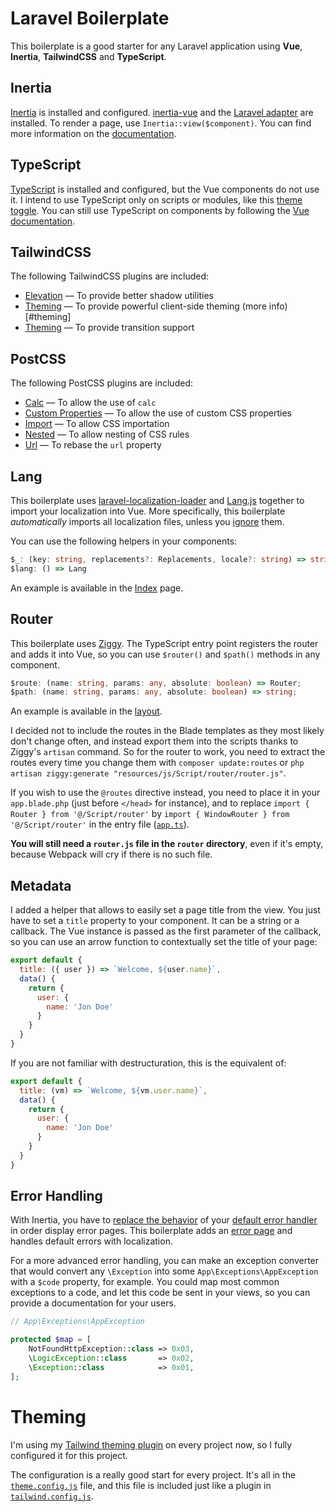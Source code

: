 # Laravel Boilerplate

This boilerplate is a good starter for any Laravel application using **Vue**, **Inertia**, **TailwindCSS** and **TypeScript**. 

## Inertia

[Inertia](https://inertiajs.com/) is installed and configured. [inertia-vue](https://github.com/inertiajs/inertia-vue) and the [Laravel adapter](https://github.com/inertiajs/inertia-laravel) are installed. 
To render a page, use `Inertia::view($component)`. You can find more information on the [documentation](https://inertiajs.com/server-side-setup).

## TypeScript

[TypeScript](http://www.typescriptlang.org/) is installed and configured, but the Vue components do not use it. I intend to use TypeScript only on scripts or modules, like this [theme toggle](resources/js/Script/toggleTheme.ts). You can still use TypeScript on components by following the [Vue documentation](https://vuejs.org/v2/guide/typescript.html).

## TailwindCSS

The following TailwindCSS plugins are included:
- [Elevation](https://github.com/jonaskay/tailwindcss-elevation) — To provide better shadow utilities
- [Theming](https://github.com/hawezo/tailwindcss-theming) — To provide powerful client-side theming (more info)[#theming]
- [Theming](https://github.com/banface/tailwindcss-transitions) — To provide transition support

## PostCSS

The following PostCSS plugins are included:
- [Calc](https://github.com/postcss/postcss-calc) — To allow the use of `calc`
- [Custom Properties](https://github.com/postcss/postcss-custom-properties) — To allow the use of custom CSS properties
- [Import](https://github.com/postcss/postcss-import) — To allow CSS importation
- [Nested](https://github.com/postcss/postcss-nested) — To allow nesting of CSS rules
- [Url](https://github.com/postcss/postcss-url) — To rebase the `url` property

## Lang

This boilerplate uses [laravel-localization-loader](https://github.com/rmariuzzo/laravel-localization-loader) and [Lang.js](https://github.com/rmariuzzo/Lang.js) together to import your localization into Vue. More specifically, this boilerplate *automatically* imports all localization files, unless you [ignore](resources/js/script/lang/index.ts) them. 

You can use the following helpers in your components: 

```typescript
$_: (key: string, replacements?: Replacements, locale?: string) => string,
$lang: () => Lang
```

An example is available in the [Index](resources/js/View/Index.vue) page.

## Router

This boilerplate uses [Ziggy](https://github.com/tightenco/ziggy). The TypeScript entry point registers the router and adds it into Vue, so you can use `$router()` and `$path()` methods in any component. 

```typescript
$route: (name: string, params: any, absolute: boolean) => Router;
$path: (name: string, params: any, absolute: boolean) => string;
```

An example is available in the [layout](resources/js/Layout/Layout.vue).

I decided not to include the routes in the Blade templates as they most likely don't change often, and instead export them into the scripts thanks to Ziggy's `artisan` command. 
So for the router to work, you need to extract the routes every time you change them with `composer update:routes` or `php artisan ziggy:generate "resources/js/Script/router/router.js"`. 

If you wish to use the `@routes` directive instead, you need to place it in your `app.blade.php` (just before `</head>` for instance), and to replace `import { Router } from '@/Script/router'` by `import { WindowRouter } from '@/Script/router'` in the entry file ([`app.ts`](resources/js/app.ts)). 

**You will still need a `router.js` file in the `router` directory**, even if it's empty, because Webpack will cry if there is no such file.

## Metadata

I added a helper that allows to easily set a page title from the view. You just have to set a `title` property to your component. It can be a string or a callback. The Vue instance is passed as the first parameter of the callback, so you can use an arrow function to contextually set the title of your page:

```javascript
export default {
  title: ({ user }) => `Welcome, ${user.name}`,
  data() {
    return {
      user: {
        name: 'Jon Doe'
      }
    }
  }
}
```

If you are not familiar with destructuration, this is the equivalent of:

```javascript
export default {
  title: (vm) => `Welcome, ${vm.user.name}`,
  data() {
    return {
      user: {
        name: 'Jon Doe'
      }
    }
  }
}
```

## Error Handling

With Inertia, you have to [replace the behavior](https://inertiajs.com/error-handling) of your [default error handler](app/Exceptions/Handler.php) in order display error pages. This boilerplate adds an [error page](resources/js/View/Error.vue) and handles default errors with localization. 

For a more advanced error handling, you can make an exception converter that would convert any `\Exception` into some `App\Exceptions\AppException` with a `$code` property, for example. You could map most common exceptions to a code, and let this code be sent in your views, so you can provide a documentation for your users. 

```php
// App\Exceptions\AppException

protected $map = [
    NotFoundHttpException::class => 0x03,
    \LogicException::class       => 0x02,
    \Exception::class            => 0x01,
];
```

# Theming

I'm using my [Tailwind theming plugin](hawezo/tailwindcss-theming) on every project now, so I fully configured it for this project. 

The configuration is a really good start for every project. It's all in the [`theme.config.js`](theme.config.js) file, and this file is included just like a plugin in [`tailwind.config.js`](tailwind.config.js).
